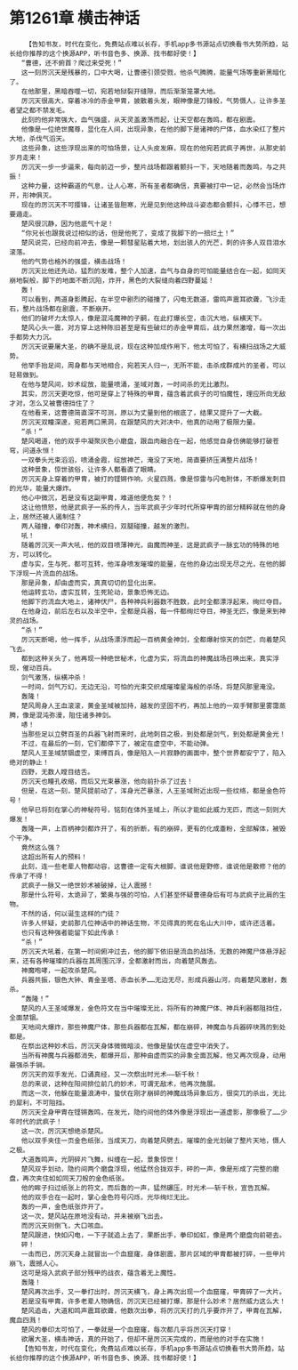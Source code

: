 # 第1261章 横击神话
        【告知书友，时代在变化，免费站点难以长存，手机app多书源站点切换看书大势所趋，站长给你推荐的这个换源APP，听书音色多、换源、找书都好使！】
       “曹德，还不俯首？爬过来受死！”
       这一刻厉沉天是残暴的，口中大喝，让曹德引颈受戮，他杀气腾腾，能量气场等重新黑暗化了。
       在他那里，黑暗吞噬一切，宛若地狱裂开缝隙，而后渐渐笼罩大地。
       厉沉天很高大，穿着冰冷的赤金甲胄，披散着头发，眼神像是刀锋般，气势慑人，让许多圣者望之都不禁发毛。
       此刻的他非常强大，血气强盛，从天灵盖激荡而起，让天空都在轰鸣，都在剧震。
       他像是一位绝世魔尊，显化在人间，出现异象，在他的脚下是诸神的尸体，血水染红了整片大地，杀伐气滔天。
       这些异象，这些浮现出来的可怕场景，让人头皮发麻，现在的他宛若武疯子再世，从那史前岁月走来！
       厉沉天一步一步逼来，每向前迈一步，整片战场都跟着颤抖一下，天地随着而轰鸣，与之共振！
       这种力量，这种霸道的气息，让人心寒，所有圣者都确信，真要被打中一记，必然会当场炸开，形神俱灭。
       现在的厉沉天不可撄锋，让诸圣皆胆寒，光是见到他这种战斗姿态都会颤抖，心悸不已，想要遁走。
       楚风很沉静，因为他底气十足！
       “你兄长也跟我说过相似的话，但是他死了，变成了我脚下的一掊烂土！”
       楚风说完，已经向前冲去，像是一颗彗星贴着大地，划出骇人的光芒，刺的许多人双目泪水滚落。
       他的气势也格外的强盛，横击战场！
       厉沉天比他还先动，猛烈的发难，整个人加速，血气与自身的可怕能量结合在一起，如同天崩地裂般，脚下的地面不断沉陷，炸开，黑色的大裂缝向着四野蔓延！
       轰！
       可以看到，两道身影腾起，在半空中剧烈的碰撞了，闪电无数道，雷鸣声震耳欲聋，飞沙走石，整片战场都在剧震，不断崩开。
       他们的破坏力太惊人，像是混沌魔神的子嗣，在此打爆长空，击沉大地，纵横天下。
       楚风心头一震，对方穿上这种陈旧甚至是有些破烂的赤金甲胄后，战力果然激增，每一次出手都势大力沉。
       厉沉天说要屠大圣，的确不是乱说，现在这种加成作用下，他太可怕了，有横扫战场之大威势。
       他举手抬足间，周身都与天地相合，宛若天人归一，无所不能，击杀成群成片的圣者，可以轻易做到。
       在他与楚风间，妙术绽放，能量喷涌，圣域对轰，一时间杀的无比激烈。
       其实，厉沉天更吃惊，他可是穿上了特殊的甲胄，蕴含着武疯子的可怕魔性，理应所向无敌才对，怎么又被曹德挡住了？
       在他看来，这曹德简直深不可测，原以为丈量到他的根底了，结果又提升了一大截。
       厉沉天双瞳深邃，宛若两口黑洞，在跟楚风的大对决中，他真的动用了极限力量。
       “杀！”
       楚风喝道，他的双手中凝聚灰色小磨盘，跟血肉融合在一起，他感觉自身仿佛能够打破苍穹，问道永恒！
       一双拳头光束滔滔，喷涌金霞，绽放神芒，淹没了天地，简直要挤压满整片战场！
       这种景象，惊世骇俗，让许多人都看直了眼睛。
       厉沉天身上穿着的甲胄，被打的铿锵作响，火星四溅，像是惊雷与闪电附体，不断爆发刺目的光华，能量大爆炸。
       他心中微沉，若是没有这副甲胄，难道他便危矣？！
       这让他愤怒，他是武疯子一系的传人，当年武疯子少年时代所穿甲胄的部分精粹就在他的身上，居然还被人遏制住？
       两人碰撞，拳印对轰，神术横扫，双腿碰撞，越发的激烈。
       吼！
       随着厉沉天一声大吼，他的双目喷薄神光，由魔而神圣，这是武疯子一脉玄功的特殊的地方，可以转化。
       虚与实，生与死，都可互转，他浑身喷发璀璨的能量，在他的身边出现无尽之光，在他的脚下浮现一片流血的战场。
       那是异象，却由虚而实，真真切切的显化出来。
       他运转玄功，虚实互转，生死轮动，景象恐怖无边。
       他脚下的流血大地上，诸神伏尸，各种神兵利器数不胜数，此时全都漂浮起来，绚烂夺目。
       在他身边，前后左右以及半空中，全都是兵器，每一件都绚烂夺目，神圣无匹，像是来到神灵的战场。
       “杀！”
       厉沉天断喝，他一挥手，从战场漂浮而起一百柄黄金神剑，全都爆射惊天的剑芒，向着楚风飞去。
       都到这种关头了，他再现一种绝世秘术，化虚为实，将流血的神魔战场召唤出来，真实浮现，催动百兵。
       剑气激荡，纵横冲杀！
       一时间，剑气万幻，无边无沿，可怕的光束交织成璀璨星海般的杀场，将楚风那里淹没。
       轰隆！
       楚风周身人王血滚滚，黄金圣域被加持，越发的坚固不朽，再加上他的一双手臂那里雾霭蒸腾，像是混沌弥漫，阻住诸多神剑。
       哧！
       当那些足以立劈百圣的兵器飞射而来时，此地刺目之极，到处都是剑气，到处都是黄金光！
       不过，在最后的一刻，它们都停下了，被定在虚空中，不能动弹。
       楚风人王圣域禁锢虚空，束缚百兵，像是陷入一片寂静的画面中，整个世界都安宁了，陷入绝对的静止！
       四野，无数人瞠目结舌。
       厉沉天也瞳孔收缩，而后又光束暴涨，他向前扑杀了过去！
       但是，在这一刻，楚风提前动了，浑身光芒暴涨，人王圣域附近出现一些纹络，都是金色符号！
       他早已将刻在掌心的神秘符号，铭刻在体外圣域上，所以才能如此威力无匹，而这一刻则大爆发！
       轰隆一声，上百柄神剑都炸开了，有的折断，有的崩碎，更有的化成齑粉，全部解体，被毁个干净。
       竟然这么强？
       这超出所有人的预料！
       此刻，连一些老辈人物都动容，这曹德一定有大根脚，谁说他是野修，谁说他是散修？他的传承了不得！
       武疯子一脉又一绝世妙术被破掉，让人震撼！
       那是什么符号，太诡异了，繁奥与强的可怕，人们甚至怀疑曹德身后有可与武疯子比肩的生物。
       不然的话，何以诞生这样的门徒？
       许多人怀疑，史前那几位神话中的神话生物，不见得真的死在名山大川中，或许还活着。
       也只有这种强者能留下如此传承！
       “杀！”
       厉沉天大吼着，在第一时间俯冲过去，他的脚下依旧是流血的战场，无数的神魔尸体悬浮起来，还有各种璀璨的兵器在其周围沉浮，全都激射而出，向着楚风轰去。
       神魔咆哮，一起攻杀楚风。
       兵器共振，银色大钟、青金圣塔、赤血长矛……无边无尽，形成兵器山河，向着楚风激射，轰杀。
       “轰隆！”
       楚风的人王圣域爆发，金色符文在当中璀璨无比，将所有的神魔尸体、神兵利器都阻挡住，全面禁锢。
       天地间大爆炸，那些神魔尸体，那些兵器都在瓦解，都在崩碎，神魔血与兵器碎块溅的到处都是。
       在祭出这种妙术后，厉沉天身体微微暗淡，他像是蛰伏在虚空中消失了。
       当所有神魔与兵器都消失，都爆开后，那种由虚而实的异象全面瓦解，他又再次现身，动用最强杀手锏。
       厉沉天的双手发光，口诵真经，又一次祭出时光术——斩千秋！
       总的来说，这种在阳间排位前几的妙术，可谓无敌术，他再次施展。
       而这一次，他躲在能量浪涛中，蛰伏在刚才崩碎的神魔战场异象后方，很突兀的杀出，无比的犀利，不可阻挡。
       厉沉天全身甲胄在铿锵轰鸣，在发光，隐约间他的体外像是浮现出一道虚影，那像极了……少年时代的武疯子！
       这一次，厉沉天想绝杀楚风。
       他以双手夹住一页金色纸张，当成天刀，向着楚风劈去，璀璨的金光划破了整片天地，慑人之极。
       大道轰鸣声，光阴碎片飞舞，纠缠在一起，景象惊世！
       楚风双手划动，隐约间两个磨盘浮现，他猛然合拢双手，砰的一声，像是形成了完整的磨盘，再次夹住如如同天刀般的金色纸张。
       他的眸子扫过纸张上的符文，而后轰的一声，猛然碾压，时光术——斩千秋，宣告瓦解。
       他的双手合在一起时，掌心金色符号闪烁，光华绚烂无比。
       轰的一声，金色纸张炸开了。
       这一次，楚风站在原地没有动，并未被崩飞出去。
       而厉沉天则倒飞，大口咳血。
       楚风跟进，快如闪电，一下子就追上去了，果断出手，拳印如虹，像是两个磨盘向前砸去。
       砰！
       一击而已，厉沉天身上就冒出一个血窟窿，身体剧震，那片区域的甲胄都被打碎，一些甲片崩飞，震撼人心。
       这可是熔入武疯子部分残甲的战衣，蕴含着无上魔性。
       轰隆！
       楚风再次出手，又一拳打出时，厉沉天横飞，身上再次出现一个血窟窿，甲胄碎了一大片。
       若是没有甲胄，许多老辈人物确信，厉沉天已经被打爆，那是什么妙术？居然威力这么大！
       楚风追击，大道和鸣声震耳欲聋，他数次出拳，将厉沉天打的几乎要炸开了，甲胄在瓦解，魔血四溅！
       楚风的拳印太可怕了，一拳就是一个血窟窿，每次都几乎将厉沉天打穿！
       欲屠大圣，横击神话，真的开始了，但却不是厉沉天完成的，而是他的对手在实施！
       【告知书友，时代在变化，免费站点难以长存，手机app多书源站点切换看书大势所趋，站长给你推荐的这个换源APP，听书音色多、换源、找书都好使！】